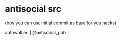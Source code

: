 # antisocial src
(btw you can use initial commit as base for you hacks)

autowall.eu | @antisocial_pub